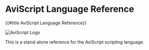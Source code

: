 AviScript Language Reference
=======================

{{#title AviScript Language Reference}}

![AviScript Logo]({{rootUrl}}/images/logo/avi-banner-transparent-colour.svg)

This is a stand-alone reference for the AviScript scripting language.
